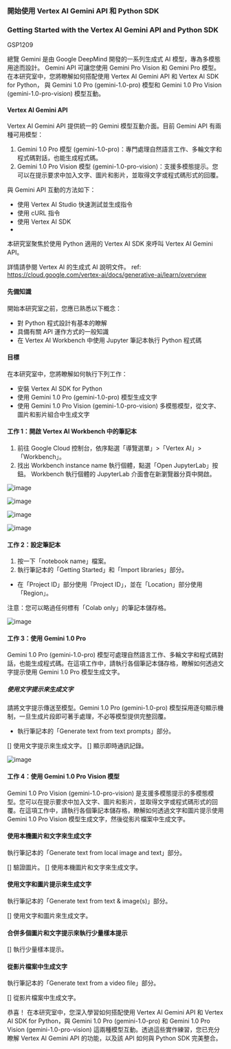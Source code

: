 ### 開始使用 Vertex AI Gemini API 和 Python SDK 
### Getting Started with the Vertex AI Gemini API and Python SDK

GSP1209

總覽
Gemini 是由 Google DeepMind 開發的一系列生成式 AI 模型，專為多模態用途而設計。
Gemini API 可讓您使用 Gemini Pro Vision 和 Gemini Pro 模型。在本研究室中，您將瞭解如何搭配使用 Vertex AI Gemini API 和 Vertex AI SDK for Python，
與 Gemini 1.0 Pro (gemini-1.0-pro) 模型和 Gemini 1.0 Pro Vision (gemini-1.0-pro-vision) 模型互動。


#### Vertex AI Gemini API

Vertex AI Gemini API 提供統一的 Gemini 模型互動介面。目前 Gemini API 有兩種可用模型：  
  
1. Gemini 1.0 Pro 模型 (gemini-1.0-pro)：專門處理自然語言工作、多輪文字和程式碼對話，也能生成程式碼。  
2. Gemini 1.0 Pro Vision 模型 (gemini-1.0-pro-vision)：支援多模態提示。您可以在提示要求中加入文字、圖片和影片，並取得文字或程式碼形式的回覆。  

與 Gemini API 互動的方法如下：

* 使用 Vertex AI Studio 快速測試並生成指令  
* 使用 cURL 指令  
* 使用 Vertex AI SDK
* 
本研究室聚焦於使用 Python 適用的 Vertex AI SDK 來呼叫 Vertex AI Gemini API。

詳情請參閱 Vertex AI 的生成式 AI 說明文件。
ref: https://cloud.google.com/vertex-ai/docs/generative-ai/learn/overview

#### 先備知識
開始本研究室之前，您應已熟悉以下概念：

* 對 Python 程式設計有基本的瞭解
* 具備有關 API 運作方式的一般知識
* 在 Vertex AI Workbench 中使用 Jupyter 筆記本執行 Python 程式碼


#### 目標
在本研究室中，您將瞭解如何執行下列工作：

* 安裝 Vertex AI SDK for Python  
* 使用 Gemini 1.0 Pro (gemini-1.0-pro) 模型生成文字  
* 使用 Gemini 1.0 Pro Vision (gemini-1.0-pro-vision) 多模態模型，從文字、圖片和影片組合中生成文字  


#### 工作 1：開啟 Vertex AI Workbench 中的筆記本
1. 前往 Google Cloud 控制台，依序點選「導覽選單」>「Vertex AI」>「Workbench」。  
2. 找出 Workbench instance name 執行個體，點選「Open JupyterLab」按鈕。
Workbench 執行個體的 JupyterLab 介面會在新瀏覽器分頁中開啟。

![image](https://github.com/user-attachments/assets/28fee38a-a9cf-4152-8e2f-975144e7b1c3)

![image](https://github.com/user-attachments/assets/a844889a-ba3c-45d6-b4de-84df7d18bfdb)

![image](https://github.com/user-attachments/assets/d902d42b-065c-4860-8037-1482e0b9edfb)

![image](https://github.com/user-attachments/assets/dfb4cdf7-bac5-4d87-bd0b-78a7eee8aaab)


#### 工作 2：設定筆記本
1. 按一下「notebook name」檔案。  
2. 執行筆記本的「Getting Started」和「Import libraries」部分。  
* 在「Project ID」部分使用「Project ID」，並在「Location」部分使用「Region」。

注意：您可以略過任何標有「Colab only」的筆記本儲存格。

![image](https://github.com/user-attachments/assets/061a2756-26a4-4200-93a7-e75ae03a27f4)


#### 工作 3：使用 Gemini 1.0 Pro 

Gemini 1.0 Pro (gemini-1.0-pro) 模型可處理自然語言工作、多輪文字和程式碼對話，也能生成程式碼。在這項工作中，請執行各個筆記本儲存格，瞭解如何透過文字提示使用 Gemini 1.0 Pro 模型生成文字。  

##### 使用文字提示來生成文字
請將文字提示傳送至模型。Gemini 1.0 Pro (gemini-1.0-pro) 模型採用逐句顯示機制，一旦生成片段即可著手處理，不必等模型提供完整回覆。

* 執行筆記本的「Generate text from text prompts」部分。

[] 使用文字提示來生成文字。
[] 顯示即時通訊記錄。

![image](https://github.com/user-attachments/assets/f49aac2d-d279-48e2-ad81-cbef90e88bd5)






#### 工作 4：使用 Gemini 1.0 Pro Vision 模型

Gemini 1.0 Pro Vision (gemini-1.0-pro-vision) 是支援多模態提示的多模態模型。您可以在提示要求中加入文字、圖片和影片，並取得文字或程式碼形式的回覆。在這項工作中，請執行各個筆記本儲存格，瞭解如何透過文字和圖片提示使用 Gemini 1.0 Pro Vision 模型生成文字，然後從影片檔案中生成文字。


#### 使用本機圖片和文字來生成文字
執行筆記本的「Generate text from local image and text」部分。

[] 驗證圖片。
[] 使用本機圖片和文字來生成文字。

#### 使用文字和圖片提示來生成文字

執行筆記本的「Generate text from text & image(s)」部分。

[] 使用文字和圖片來生成文字。

#### 合併多個圖片和文字提示來執行少量樣本提示

[] 執行少量樣本提示。

#### 從影片檔案中生成文字

執行筆記本的「Generate text from a video file」部分。

[] 從影片檔案中生成文字。

恭喜！
在本研究室中，您深入學習如何搭配使用 Vertex AI Gemini API 和 Vertex AI SDK for Python，與 Gemini 1.0 Pro (gemini-1.0-pro) 和 Gemini 1.0 Pro Vision (gemini-1.0-pro-vision) 這兩種模型互動。透過這些實作練習，您已充分瞭解 Vertex AI Gemini API 的功能，以及該 API 如何與 Python SDK 完美整合。









